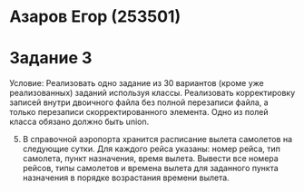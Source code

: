 # Азаров Егор (253501)
# Задание 3
Условие:
    Реализовать одно задание из 30 вариантов (кроме уже реализованных) заданий используя классы. Реализовать корректировку записей внутри двоичного файла без полной перезаписи файла, а только перезаписи скорректированного элемента. Одно из полей класса обязано должно быть union.

5. В справочной аэропорта хранится расписание вылета самолетов на следующие сутки. Для каждого рейса указаны: номер рейса, тип самолета, пункт назначения, время вылета. Вывести все номера рейсов, типы самолетов и
времена вылета для заданного пункта назначения в порядке возрастания времени вылета. 